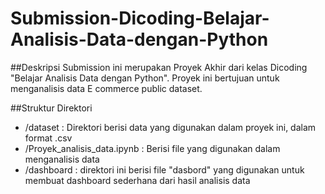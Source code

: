 # Submission-Dicoding-Belajar-Analisis-Data-dengan-Python
##Deskripsi
Submission ini merupakan Proyek Akhir dari kelas Dicoding "Belajar Analisis Data dengan Python". Proyek ini bertujuan untuk menganalisis data E commerce public dataset.

##Struktur Direktori
  - /dataset : Direktori berisi data yang digunakan dalam proyek ini, dalam format .csv
  - /Proyek_analisis_data.ipynb : Berisi file yang digunakan dalam menganalisis data
  - /dashboard : direktori ini berisi file "dasbord" yang digunakan untuk membuat dashboard sederhana dari hasil analisis data

